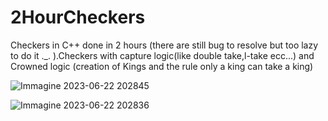 # 2HourCheckers
Checkers in C++ done in 2 hours (there are still bug to resolve but too lazy to do it ._. ).Checkers with capture logic(like double take,l-take ecc...) and Crowned logic (creation of Kings and the rule only a king can take a king)

![Immagine 2023-06-22 202845](https://github.com/HaloWazTaken/2HourCheckers/assets/75488613/8caf1d41-3dfb-4098-8a4a-da0a6cdbcc12)

![Immagine 2023-06-22 202836](https://github.com/HaloWazTaken/2HourCheckers/assets/75488613/7d01f830-88ac-4eaf-a988-1301bb78be0b)
